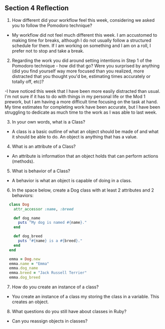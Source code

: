## Section 4 Reflection

1. How different did your workflow feel this week, considering we asked you to follow the Pomodoro technique?

  - My workflow did not feel much different this week.  I am accustomed to making time for breaks, although I do not usually follow a structured schedule for them.  If I am working on something and I am on a roll, I prefer not to stop and take a break.  

2. Regarding the work you did around setting intentions in Step 1 of the Pomodoro technique - how did that go? Were you surprised by anything (did you find yourself way more focused than you realized, more distracted that you thought you'd be, estimating times accurately or totally off, etc)?

  -I have noticed this week that I have been more easily distracted than usual.  I'm not sure if it has to do with things in my personal life or the Mod 1 prework, but I am having a more difficult time focusing on the task at hand.  My time estimates for completing work have been accurate, but I have been struggling to dedicate as much time to the work as I was able to last week.  

3. In your own words, what is a Class?

  - A class is a basic outline of what an object should be made of and what it should be able to do.  An object is anything that has a value.  

4. What is an attribute of a Class?

  - An attribute is information that an object holds that can perform actions (methods).

5. What is behavior of a Class?

  - A behavior is what an object is capable of doing in a class.  

6. In the space below, create a Dog class with at least 2 attributes and 2 behaviors:

```rb
  class Dog
    attr_accessor :name, :breed

    def dog_name
      puts "My dog is named #{name}."
    end

    def dog_breed
      puts "#{name} is a #{breed}."
    end
  end

  emma = Dog.new
  emma.name = "Emma"
  emma.dog_name
  emma.breed = "Jack Russell Terrier"
  emma.dog_breed
```

7. How do you create an instance of a class?

- You create an instance of a class my storing the class in a variable.  This creates an object.

8. What questions do you still have about classes in Ruby?

- Can you reassign objects in classes?  
